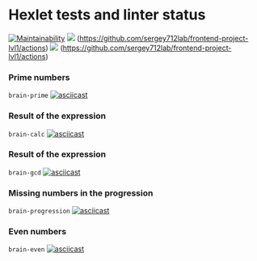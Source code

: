 # Hexlet tests and linter status
[![Maintainability](https://api.codeclimate.com/v1/badges/a99a88d28ad37a79dbf6/maintainability)](https://codeclimate.com/github/sergey712lab/frontend-project-lvl1/maintainability)
<img src="https://github.com/sergey712lab/frontend-project-lvl1/actions/workflows/CI/badge.svg" /> (https://github.com/sergey712lab/frontend-project-lvl1/actions)
<img src="https://github.com/sergey712lab/frontend-project-lvl1/actions/workflows/hexlet-check/badge.svg" /> (https://github.com/sergey712lab/frontend-project-lvl1/actions)

### Prime numbers
```brain-prime```
[![asciicast](https://asciinema.org/a/iAyBx7BdYsJj4eFFmOI7IuEux.svg)](https://asciinema.org/a/iAyBx7BdYsJj4eFFmOI7IuEux)

### Result of the expression
```brain-calc```
[![asciicast](https://asciinema.org/a/6DMjh6ylNKWkdTlj6CXBbqSCd.svg)](https://asciinema.org/a/6DMjh6ylNKWkdTlj6CXBbqSCd)

### Result of the expression
```brain-gcd```
[![asciicast](https://asciinema.org/a/2xQgcGIti5mJiFfDUiaXjdmdX.svg)](https://asciinema.org/a/2xQgcGIti5mJiFfDUiaXjdmdX)

### Missing numbers in the progression
```brain-progression```
[![asciicast](https://asciinema.org/a/TZRxnopBm2kL0ObSXTmmfVEny.svg)](https://asciinema.org/a/TZRxnopBm2kL0ObSXTmmfVEny)

### Even numbers
```brain-even```
[![asciicast](https://asciinema.org/a/5Jt7LHtC9rhJnFDxgN0eCM3S0.svg)](https://asciinema.org/a/5Jt7LHtC9rhJnFDxgN0eCM3S0)
